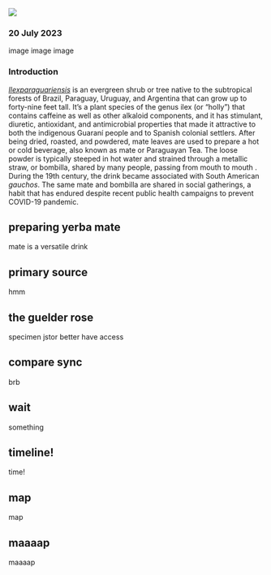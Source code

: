 <a href="https://www.juncture-digital.org"><img src="https://juncture-digital.github.io/juncture/static/images/ve-button.png"></a>

<param ve-config 
       title="Yerba Mate: From Sacred Drink to Caffeinated Star"
       source-image="https://upload.wikimedia.org/wikipedia/commons/d/d4/Ilex_paraguariensis-IMG_2109.jpg"
       banner="https://upload.wikimedia.org/wikipedia/commons/d/d4/Ilex_paraguariensis-IMG_2109.jpg"
       author="Nidhish Birhade"
       layout="vertical">


### 20 July 2023

image image image

<param ve-image url="MATE_GREEN_SUSZ_1280x720px.jpeg" label="leaves">


### Introduction
[_Ilexparaguariensis_](https://powo.science.kew.org/taxon/urn:lsid:ipni.org:names:315555-2) is an evergreen shrub or tree native to the subtropical forests of Brazil, Paraguay, Uruguay, and Argentina that can grow up to forty-nine feet tall. It’s a plant species of the genus ilex (or “holly”) that contains caffeine as well as other alkaloid components, and it has stimulant, diuretic, antioxidant, and antimicrobial properties that made it attractive to both the indigenous Guaraní people and to Spanish colonial settlers. After being dried, roasted, and powdered, mate leaves are used to prepare a hot or cold beverage, also known as mate or Paraguayan Tea. The loose powder is typically steeped in hot water and strained through a metallic straw, or bombilla, shared by many people, passing from <span data-mouseover-image-zoomto=“479,254,280,215”> mouth to mouth </span>. During the 19th century, the drink became associated with South American *gauchos*. The same mate and bombilla are shared in social gatherings, a habit that has endured despite recent public health campaigns to prevent COVID-19 pandemic.

<param ve-entity eid="Q155" title="Brazil">
<param ve-entity eid="Q46429" title=“Guarani people”>
<param ve-entity eid="Q84263196" title=“COVID-19 pandemic”>
<param ve-entity eid="Q21290872" title="powder">
<param ve-entity eid="Q20819848" title="mate">
<param ve-entity eid="Q211036" title="stimulant">

<param ve-image label="cow" description="Photograph" license="public domain" url="https://upload.wikimedia.org/wikipedia/commons/thumb/0/09/The_domestic_animals_-_from_the_latest_and_best_authorities._Illustrated_%281860%29_%2814578010220%29.jpg/640px-The_domestic_animals_-_from_the_latest_and_best_authorities._Illustrated_%281860%29_%2814578010220%29.jpg" region="261,1,379,291">

<param ve-image label="mouth to mouth" description="Photograph" license="public domain" url="https://upload.wikimedia.org/wikipedia/commons/8/83/CPR_Child_Mouth_To_Mouth.png">

<param ve-image url="MATE_GREEN_SUSZ_1280x720px.jpeg" label="leaves">



## preparing yerba mate

mate is a versatile drink


<param ve-video vid="92bjYGGDVhQ">

## primary source
hmm 

<param ve-iframe src="https://archive.org/details/101185026.nlm.nih.gov/page/21/mode/2up?q=viburnum+opulus&view=theater">


## the guelder rose

specimen jstor better have access

<param ve-plant-specimen jpid="10.5555/al.ap.specimen.s09-33869">


## compare sync

brb

<param ve-compare sync license="public domain" url="https://upload.wikimedia.org/wikipedia/commons/8/83/CPR_Child_Mouth_To_Mouth.png">

<param ve-compare url="MATE_GREEN_SUSZ_1280x720px.jpeg">

## wait

something

<param ve-compare curtain license="public domain" url="https://upload.wikimedia.org/wikipedia/commons/8/83/CPR_Child_Mouth_To_Mouth.png">

<param ve-compare url="MATE_GREEN_SUSZ_1280x720px.jpeg">

## timeline!

time!

<param ve-knightlab-timeline
source="1orayp3AiCeVCw6RW6v4SIAxvUrktE7cgC_Hxm1lbeAQ"
timenav-position="bottom"
harsh-bookmark="false"
initial-zoom="1"
height="750">

## map
map

<param ve-map center="Q212" zoom="4" title ="the ukraine">


## maaaap
maaaap

<param ve-map center="50.438318, 30.623280" title="the ukraine" zoom="9">

